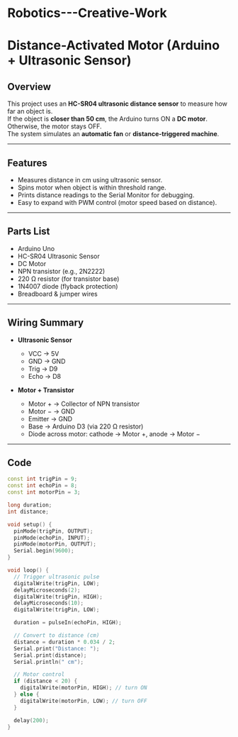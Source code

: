 # Robotics---Creative-Work

# Distance-Activated Motor (Arduino + Ultrasonic Sensor)

## Overview
This project uses an **HC-SR04 ultrasonic distance sensor** to measure how far an object is.  
If the object is **closer than 50 cm**, the Arduino turns ON a **DC motor**.  
Otherwise, the motor stays OFF.  
The system simulates an **automatic fan** or **distance-triggered machine**.

---

## Features
- Measures distance in cm using ultrasonic sensor.
- Spins motor when object is within threshold range.
- Prints distance readings to the Serial Monitor for debugging.
- Easy to expand with PWM control (motor speed based on distance).

---

## Parts List
- Arduino Uno  
- HC-SR04 Ultrasonic Sensor  
- DC Motor  
- NPN transistor (e.g., 2N2222)  
- 220 Ω resistor (for transistor base)  
- 1N4007 diode (flyback protection)  
- Breadboard & jumper wires  

---

## Wiring Summary
- **Ultrasonic Sensor**  
  - VCC → 5V  
  - GND → GND  
  - Trig → D9  
  - Echo → D8  

- **Motor + Transistor**  
  - Motor + → Collector of NPN transistor  
  - Motor − → GND  
  - Emitter → GND  
  - Base → Arduino D3 (via 220 Ω resistor)  
  - Diode across motor: cathode → Motor +, anode → Motor −  

---

## Code
```cpp
const int trigPin = 9;
const int echoPin = 8;
const int motorPin = 3; 

long duration;
int distance;

void setup() {
  pinMode(trigPin, OUTPUT);
  pinMode(echoPin, INPUT);
  pinMode(motorPin, OUTPUT);
  Serial.begin(9600);
}

void loop() {
  // Trigger ultrasonic pulse
  digitalWrite(trigPin, LOW);
  delayMicroseconds(2);
  digitalWrite(trigPin, HIGH);
  delayMicroseconds(10);
  digitalWrite(trigPin, LOW);

  duration = pulseIn(echoPin, HIGH);

  // Convert to distance (cm)
  distance = duration * 0.034 / 2;
  Serial.print("Distance: ");
  Serial.print(distance);
  Serial.println(" cm");

  // Motor control
  if (distance < 20) {
    digitalWrite(motorPin, HIGH); // turn ON
  } else {
    digitalWrite(motorPin, LOW); // turn OFF
  }

  delay(200);
}
